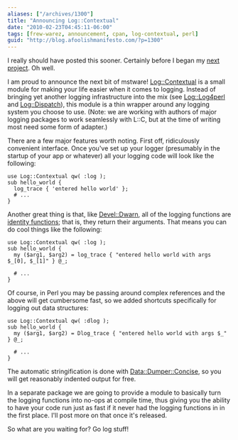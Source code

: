 ```yaml
---
aliases: ["/archives/1300"]
title: "Announcing Log::Contextual"
date: "2010-02-23T04:45:11-06:00"
tags: [frew-warez, announcement, cpan, log-contextual, perl]
guid: "http://blog.afoolishmanifesto.com/?p=1300"
---
```

I really should have posted this sooner. Certainly before I began my [next project](http://git.shadowcat.co.uk/gitweb/gitweb.cgi?p=dbsrgits/DBIx-Class-DeploymentHandler.git). Oh well.

I am proud to announce the next bit of mstware! [Log::Contextual](http://search.cpan.org/perldoc?Log::Contextual) is a small module for making your life easier when it comes to logging. Instead of bringing yet another logging infrastructure into the mix (see [Log::Log4perl](http://search.cpan.org/perldoc?Log::Log4perl) and [Log::Dispatch](http://search.cpan.org/perldoc?Log::Dispatch)), this module is a thin wrapper around any logging system you choose to use. (Note: we are working with authors of major logging packages to work seamlessly with L::C, but at the time of writing most need some form of adapter.)

There are a few major features worth noting. First off, ridiculously convenient interface. Once you've set up your logger (presumably in the startup of your app or whatever) all your logging code will look like the following:

    use Log::Contextual qw( :log );
    sub hello_world {
      log_trace { 'entered hello world' };
      # ...
    }

Another great thing is that, like [Devel::Dwarn](http://search.cpan.org/perldoc?Devel::Dwarn), all of the logging functions are [identity functions](http://en.wikipedia.org/wiki/Identity_function); that is, they return their arguments. That means you can do cool things like the following:

    use Log::Contextual qw( :log );
    sub hello_world {
      my ($arg1, $arg2) = log_trace { "entered hello world with args $_[0], $_[1]" } @_;

      # ...
    }

Of course, in Perl you may be passing around complex references and the above will get cumbersome fast, so we added shortcuts specifically for logging out data structures:

    use Log::Contextual qw( :dlog );
    sub hello_world {
      my ($arg1, $arg2) = Dlog_trace { "entered hello world with args $_" } @_;

      # ...
    }

The automatic stringification is done with [Data::Dumper::Concise](http://search.cpan.org/perldoc?Data::Dumper::Concise), so you will get reasonably indented output for free.

In a separate package we are going to provide a module to basically turn the logging functions into no-ops at compile time, thus giving you the ability to have your code run just as fast if it never had the logging functions in in the first place. I'll post more on that once it's released.

So what are you waiting for? Go log stuff!
